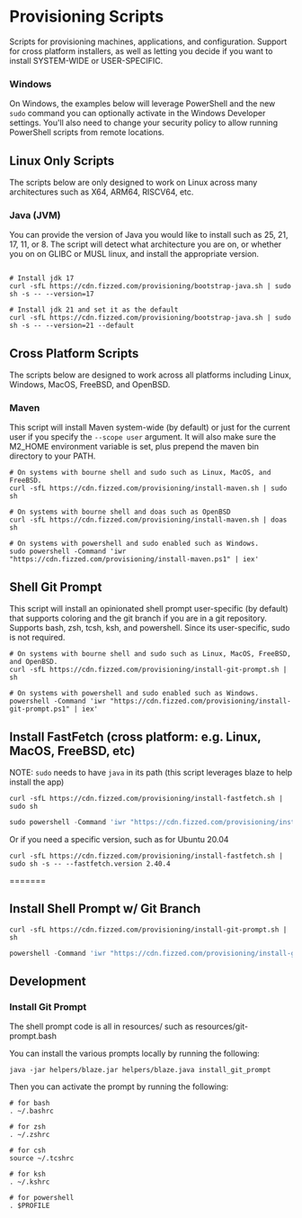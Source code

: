 # Provisioning Scripts

Scripts for provisioning machines, applications, and configuration. Support for cross platform installers, as well
as letting you decide if you want to install SYSTEM-WIDE or USER-SPECIFIC.

### Windows

On Windows, the examples below will leverage PowerShell and the new `sudo` command you can optionally activate in
the Windows Developer settings. You'll also need to change your security policy to allow running PowerShell scripts
from remote locations.



## Linux Only Scripts

The scripts below are only designed to work on Linux across many architectures such as X64, ARM64, RISCV64, etc.

### Java (JVM)

You can provide the version of Java you would like to install such as 25, 21, 17, 11, or 8. The script will detect
what architecture you are on, or whether you on on GLIBC or MUSL linux, and install the appropriate version.

```shell

# Install jdk 17
curl -sfL https://cdn.fizzed.com/provisioning/bootstrap-java.sh | sudo sh -s -- --version=17

# Install jdk 21 and set it as the default
curl -sfL https://cdn.fizzed.com/provisioning/bootstrap-java.sh | sudo sh -s -- --version=21 --default
```



## Cross Platform Scripts

The scripts below are designed to work across all platforms including Linux, Windows, MacOS, FreeBSD, and OpenBSD.



### Maven

This script will install Maven system-wide (by default) or just for the current user if you specify the `--scope user`
argument. It will also make sure the M2_HOME environment variable is set, plus prepend the maven bin directory to
your PATH.

```shell
# On systems with bourne shell and sudo such as Linux, MacOS, and FreeBSD.
curl -sfL https://cdn.fizzed.com/provisioning/install-maven.sh | sudo sh

# On systems with bourne shell and doas such as OpenBSD
curl -sfL https://cdn.fizzed.com/provisioning/install-maven.sh | doas sh

# On systems with powershell and sudo enabled such as Windows.
sudo powershell -Command 'iwr "https://cdn.fizzed.com/provisioning/install-maven.ps1" | iex'
```



## Shell Git Prompt

This script will install an opinionated shell prompt user-specific (by default) that supports coloring and the git branch
if you are in a git repository. Supports bash, zsh, tcsh, ksh, and powershell. Since its user-specific, sudo is not
required.

```shell
# On systems with bourne shell and sudo such as Linux, MacOS, FreeBSD, and OpenBSD.
curl -sfL https://cdn.fizzed.com/provisioning/install-git-prompt.sh | sh

# On systems with powershell and sudo enabled such as Windows.
powershell -Command 'iwr "https://cdn.fizzed.com/provisioning/install-git-prompt.ps1" | iex'
```



## Install FastFetch (cross platform: e.g. Linux, MacOS, FreeBSD, etc)

NOTE: `sudo` needs to have `java` in its path (this script leverages blaze to help install the app)

```shell
curl -sfL https://cdn.fizzed.com/provisioning/install-fastfetch.sh | sudo sh
```

```powershell
sudo powershell -Command 'iwr "https://cdn.fizzed.com/provisioning/install-fastfetch.ps1" | iex'
```

Or if you need a specific version, such as for Ubuntu 20.04

```shell
curl -sfL https://cdn.fizzed.com/provisioning/install-fastfetch.sh | sudo sh -s -- --fastfetch.version 2.40.4
```


=======

## Install Shell Prompt w/ Git Branch

```shell
curl -sfL https://cdn.fizzed.com/provisioning/install-git-prompt.sh | sh
```

```powershell
powershell -Command 'iwr "https://cdn.fizzed.com/provisioning/install-git-prompt.ps1" | iex'
```


## Development

### Install Git Prompt

The shell prompt code is all in resources/ such as resources/git-prompt.bash

You can install the various prompts locally by running the following:

```
java -jar helpers/blaze.jar helpers/blaze.java install_git_prompt
```

Then you can activate the prompt by running the following:

```
# for bash
. ~/.bashrc

# for zsh
. ~/.zshrc

# for csh
source ~/.tcshrc

# for ksh
. ~/.kshrc

# for powershell
. $PROFILE
```